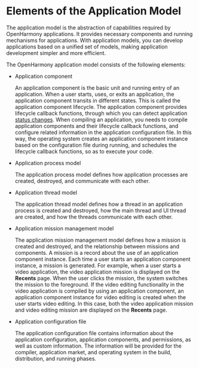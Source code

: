 # Elements of the Application Model


The application model is the abstraction of capabilities required by OpenHarmony applications. It provides necessary components and running mechanisms for applications. With application models, you can develop applications based on a unified set of models, making application development simpler and more efficient.


The OpenHarmony application model consists of the following elements:


- Application component

   An application component is the basic unit and running entry of an application. When a user starts, uses, or exits an application, the application component transits in different states. This is called the application component lifecycle. The application component provides lifecycle callback functions, through which you can detect application [status changes](uiability-lifecycle.md). When compiling an application, you needs to compile application components and their lifecycle callback functions, and configure related information in the application configuration file. In this way, the operating system creates an application component instance based on the configuration file during running, and schedules the lifecycle callback functions, so as to execute your code.
- Application process model

   The application process model defines how application processes are created, destroyed, and communicate with each other.

- Application thread model

   The application thread model defines how a thread in an application process is created and destroyed, how the main thread and UI thread are created, and how the threads communicate with each other.

- Application mission management model

   The application mission management model defines how a mission is created and destroyed, and the relationship between missions and components. A mission is a record about the use of an application component instance. Each time a user starts an application component instance, a mission is generated. For example, when a user starts a video application, the video application mission is displayed on the **Recents** page. When the user clicks the mission, the system switches the mission to the foreground. If the video editing functionality in the video application is compiled by using an application component, an application component instance for video editing is created when the user starts video editing. In this case, both the video application mission and video editing mission are displayed on the **Recents** page.

- Application configuration file

   The application configuration file contains information about the application configuration, application components, and permissions, as well as custom information. The information will be provided for the compiler, application market, and operating system in the build, distribution, and running phases.

